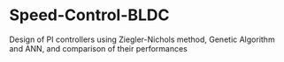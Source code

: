 # Speed-Control-BLDC
Design of PI controllers using Ziegler-Nichols method, Genetic Algorithm and ANN, and comparison of their performances
